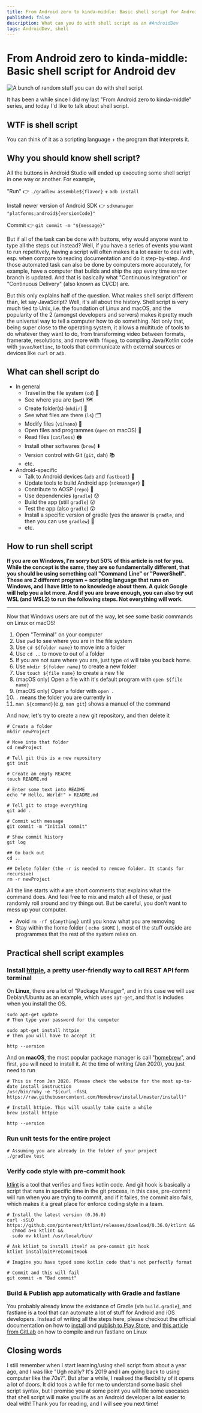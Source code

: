 ```yaml
---
title: From Android zero to kinda-middle: Basic shell script for Android dev
published: false
description: What can you do with shell script as an #AndroidDev
tags: AndroidDev, shell
---
```


# From Android zero to kinda-middle: Basic shell script for Android dev

![A bunch of random stuff you can do with shell script](https://i.imgur.com/uk0ASap.png)

It has been a while since I did my last "From Android zero to kinda-middle" series, and today I'd like to talk about shell script. 

## WTF is shell script

You can think of it as a scripting language + the program that interprets it.

## Why you should know shell script?

All the buttons in Android Studio will ended up executing some shell script in one way or another. For example,

"Run" 👉 `./gradlew assemble${flavor}` + `adb install`

Install newer version of Android SDK 👉 `sdkmanager "platforms;android${versionCode}"`

Commit 👉 `git commit -m "${message}"`



But if all of the task can be done with buttons, why would anyone want to type all the steps out instead? Well, if you have a series of events you want to run repetitvely, having a script will often makes it a lot easier to deal with, esp. when compare to reading documentation and do it step-by-step. And those automated task can also be done by computers more accurately, for example, have a computer that builds and ship the app every time `master` branch is updated. And that is basically what "Continuous Integration" or "Continuous Delivery" (also known as CI/CD) are.



But this only explains half of the question. What makes shell script different than, let say JavaScript? Well, it's all about the history. Shell script is very much tied to Unix, i.e. the foundation of Linux and macOS, and the popularity of the 2 (amongst developers and servers) makes it pretty much the universal way to tell a computer how to do something. Not only that, being super close to the operating system, it allows a multitude of tools to do whatever they want to do, from transforming video between formats, framerate, resolutions, and more with `ffmpeg`, to compiling Java/Kotlin code with `javac`/`kotlinc`, to tools that communicate with external sources or devices like `curl` or `adb`.

## What can shell script do

* In general
  * Travel in the file system (`cd`) 🚙
  * See where you are (`pwd`) 🗺
  * Create folder(s) (`mkdir`) 📁
  * See what files are there (`ls`) 🗂
  * Modify files (`vi`/`nano`) 📝
  * Open files and programmes (`open` on macOS) 👀
  * Read files (`cat`/`less`) 🖨
  * Install other softwares (`brew`) ⬇️
  * Version control with Git (`git`, dah) 📚
  * etc.
* Android-specific
  * Talk to Android devices (`adb` and `fastboot`) 📱
  * Update tools to build Android app (`sdkmanager`) 📲
  * Contribute to AOSP (`repo`) 💪
  * Use dependencies (`gradle`) 😯
  * Build the app (still `gradle`) 😮
  * Test the app (also `gradle`) 😲
  * Install a specific version of gradle (yes the answer is `gradle`, and then you can use `gradlew`) 🤯
  * etc.

## How to run shell script

**If you are on Windows, I'm sorry but 50% of this article is not for you. While the concept is the same, they are so fundamentally different, that you should be using something call "Command Line" or "PowerShell". These are 2 different program + scripting language that runs on Windows, and I have little to no knowledge about them. A quick Google will help you a lot more. And if you are brave enough, you can also try out WSL (and WSL2) to run the following steps. Not everything will work.** 

---

Now that Windows users are out of the way, let see some basic commands on Linux or macOS!

1. Open "Terminal" on your computer
2. Use `pwd` to see where you are in the file system
3. Use `cd ${folder name}` to move into a folder 
4. Use `cd ..` to move to out of a folder
5. If you are not sure where you are, just type `cd` will take you back home.
6. Use `mkdir ${folder name}` to create a new folder
7. Use `touch ${file name}` to create a new file
8. (macOS only) Open a file with it's default program with `open ${file name}`
9. (macOS only) Open a folder with `open .`
10. `.` means the folder you are currently in
11. `man ${command}`(e.g. `man git`) shows a manuel of the command

And now, let's try to create a new git repository, and then delete it

```shell
# Create a folder
mkdir newProject

# Move into that folder
cd newProject

# Tell git this is a new repository
git init

# Create an empty README
touch README.md

# Enter some text into README
echo "# Hello, World!" > README.md

# Tell git to stage everything
git add .

# Commit with message
git commit -m "Initial commit"

# Show commit history
git log

## Go back out
cd ..

## Delete folder (the -r is needed to remove folder. It stands for recursive)
rm -r newProject
```

All the line starts with `#` are short comments that explains what the command does. And feel free to mix and match all of these, or just randomly roll around and try things out. But be careful, you don't want to mess up your computer. 

- Avoid `rm -rf ${anything}` until you know what you are removing
- Stay within the home folder ( `echo $HOME` ), most of the stuff outside are programmes that the rest of the system relies on. 

## Practical shell script examples

### Install [httpie](https://httpie.org/), a pretty user-friendly way to call REST API form terminal

On **Linux**, there are a lot of "Package Manager", and in this case we will use Debian/Ubuntu as an example, which uses `apt-get`, and that is includes when you install the OS.

```shell
sudo apt-get update
# Then type your password for the computer

sudo apt-get install httpie
# Then you will have to accept it

http --version
```

And on **macOS**, the most popular package manager is call "[homebrew](https://brew.sh/)", and first, you will need to install it. At the time of writing (Jan 2020), you just need to run

```shell
# This is from Jan 2020. Please check the website for the most up-to-date install instruction
/usr/bin/ruby -e "$(curl -fsSL https://raw.githubusercontent.com/Homebrew/install/master/install)"

# Install httpie. This will usually take quite a while
brew install httpie

http --version
```

### Run unit tests for the entire project

```shell
# Assuming you are already in the folder of your project
./gradlew test
```

### Verify code style with pre-commit hook

[ktlint](https://github.com/pinterest/ktlint) is a tool that verifies and fixes kotlin code. And git hook is basically a script that runs in specific time in the git process, in this case, pre-commit will run when you are trying to commit, and if it failes, the commit also fails, which makes it a great place for enforce coding style in a team.

```shell
# Install the latest version (0.36.0)
curl -sSLO https://github.com/pinterest/ktlint/releases/download/0.36.0/ktlint &&
  chmod a+x ktlint &&
  sudo mv ktlint /usr/local/bin/
  
# Ask ktlint to install itself as pre-commit git hook
ktlint installGitPreCommitHook

# Imagine you have typed some kotlin code that's not perfectly format

# Commit and this will fail
git commit -m "Bad commit"
```

### Build & Publish app automatically with Gradle and fastlane

You probably already know the existance of Gradle (via `build.gradle`), and fastlane is a tool that can automate a lot of stuff for Android and iOS developers. Instead of writing all the steps here, please checkout the official documentation on how to [install](https://docs.fastlane.tools/getting-started/android/setup/) and [publish to Play Store](https://docs.fastlane.tools/getting-started/android/release-deployment/), and [this article from GitLab](https://about.gitlab.com/blog/2019/01/28/android-publishing-with-gitlab-and-fastlane/) on how to compile and run fastlane on Linux

## Closing words

I still remember when I start learning/using shell script from about a year ago, and I was like "Ugh really? It's 2019 and I am going back to using computer like the 70s?". But after a while, I realised the flexibility of it opens a lot of doors. It did took a while for me to understand some basic shell script syntax, but I promise you at some point you will file some usecases that shell script will make you life as an Android developer a lot easier to deal with! Thank you for reading, and I will see you next time!
